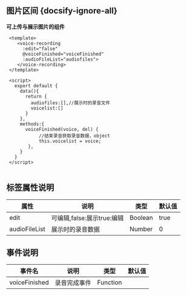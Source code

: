 ## 图片区间 {docsify-ignore-all}
 
**可上传与展示图片的组件**

```
 <template>
   	<voice-recording  
      :edit="false"
      @voiceFinished="voiceFinished"
      :audioFileList="audiofiles">
    </voice-recording>
 </template>

 <script>
   export default {
     data(){
       return {
         audiofiles:[],//展示时的录音文件
         voicelist:[]
       }
     },
     methods:{
       voiceFinished(voice, del) {
            //结束录音获取录音数据，object
            this.voicelist = voice;
        },
     }
   }
 </script>
     
```


 
## 标签属性说明

| 属性 | 说明 | 类型 | 默认值 |
| --- | --- | --- | --- |
| edit | 可编辑,false:展示true:编辑 | Boolean | true   |
| audioFileList | 展示时的录音数据 | Number |  0  |

## 事件说明

| 事件名 | 说明 | 类型 | 默认值 |
| --- | --- | --- | --- |
| voiceFinished | 录音完成事件 | Function |    |
 


 
